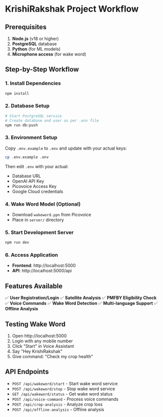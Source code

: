 # KrishiRakshak Project Workflow

## Prerequisites

1. **Node.js** (v18 or higher)
2. **PostgreSQL** database
3. **Python** (for ML models)
4. **Microphone access** (for wake word)

## Step-by-Step Workflow

### 1. Install Dependencies
```bash
npm install
```

### 2. Database Setup
```bash
# Start PostgreSQL service
# Create database and user as per .env file
npm run db:push
```

### 3. Environment Setup
Copy `.env.example` to `.env` and update with your actual keys:
```bash
cp .env.example .env
```

Then edit `.env` with your actual:
- Database URL
- OpenAI API Key  
- Picovoice Access Key
- Google Cloud credentials

### 4. Wake Word Model (Optional)
- Download `wakeword.ppn` from Picovoice
- Place in `server/` directory

### 5. Start Development Server
```bash
npm run dev
```

### 6. Access Application
- **Frontend**: http://localhost:5000
- **API**: http://localhost:5000/api

## Features Available

✅ **User Registration/Login**
✅ **Satellite Analysis** 
✅ **PMFBY Eligibility Check**
✅ **Voice Commands**
✅ **Wake Word Detection**
✅ **Multi-language Support**
✅ **Offline Analysis**

## Testing Wake Word

1. Open http://localhost:5000
2. Login with any mobile number
3. Click "Start" in Voice Assistant
4. Say "Hey KrishiRakshak"
5. Give command: "Check my crop health"

## API Endpoints

- `POST /api/wakeword/start` - Start wake word service
- `POST /api/wakeword/stop` - Stop wake word service  
- `GET /api/wakeword/status` - Get wake word status
- `POST /api/voice-command` - Process voice commands
- `POST /api/crop-analysis` - Analyze crop loss
- `POST /api/offline-analysis` - Offline analysis